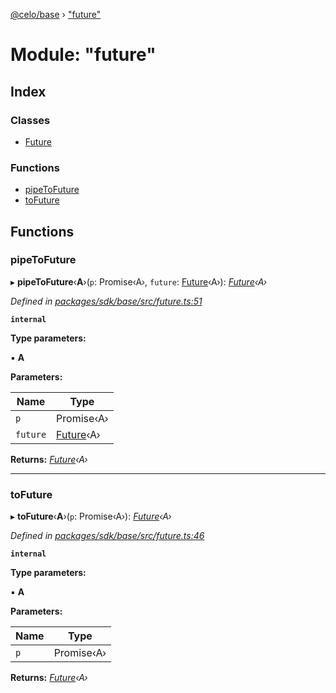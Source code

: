 [@celo/base](../README.md) › ["future"](_future_.md)

# Module: "future"

## Index

### Classes

* [Future](../classes/_future_.future.md)

### Functions

* [pipeToFuture](_future_.md#pipetofuture)
* [toFuture](_future_.md#tofuture)

## Functions

###  pipeToFuture

▸ **pipeToFuture**‹**A**›(`p`: Promise‹A›, `future`: [Future](../classes/_future_.future.md)‹A›): *[Future](../classes/_future_.future.md)‹A›*

*Defined in [packages/sdk/base/src/future.ts:51](https://github.com/celo-org/celo-monorepo/blob/master/packages/sdk/base/src/future.ts#L51)*

**`internal`** 

**Type parameters:**

▪ **A**

**Parameters:**

Name | Type |
------ | ------ |
`p` | Promise‹A› |
`future` | [Future](../classes/_future_.future.md)‹A› |

**Returns:** *[Future](../classes/_future_.future.md)‹A›*

___

###  toFuture

▸ **toFuture**‹**A**›(`p`: Promise‹A›): *[Future](../classes/_future_.future.md)‹A›*

*Defined in [packages/sdk/base/src/future.ts:46](https://github.com/celo-org/celo-monorepo/blob/master/packages/sdk/base/src/future.ts#L46)*

**`internal`** 

**Type parameters:**

▪ **A**

**Parameters:**

Name | Type |
------ | ------ |
`p` | Promise‹A› |

**Returns:** *[Future](../classes/_future_.future.md)‹A›*
